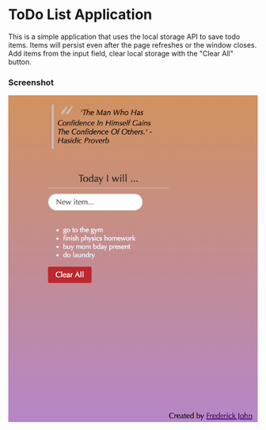 # ToDo List Application

This is a simple application that uses the local storage API
to save todo items. Items will persist even after the page refreshes
or the window closes. Add items from the input field, clear local
storage with the "Clear All" button.

### Screenshot

![screenshot](Todo-list.png)
